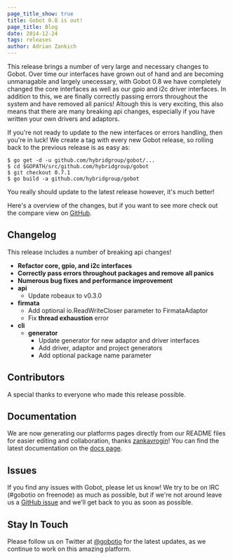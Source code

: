 ```yaml
---
page_title_show: true
title: Gobot 0.8 is out! 
page_title: Blog
date: 2014-12-24
tags: releases
author: Adrian Zankich
---
```


This release brings a number of very large and necessary changes to Gobot. Over time our interfaces have grown out of hand and are becoming unmanagable and largely unecessary, with Gobot 0.8 we have completely changed the core interfaces as well as our gpio and i2c driver interfaces. In addition to this, we are finally correctly passing errors throughout the system and have removed all panics! Altough this is very exciting, this also means that there are many breaking api changes, especially if you have written your own drivers and adaptors.

If you're not ready to update to the new interfaces or errors handling, then you're in luck! We create a tag with every new Gobot release, so rolling back to the previous release is as easy as:

`$ go get -d -u github.com/hybridgroup/gobot/...`  
`$ cd $GOPATH/src/github.com/hybridgroup/gobot`  
`$ git checkout 0.7.1`  
`$ go build -a github.com/hybridgroup/gobot`  


You really should update to the latest release however, it's much better!

Here's a overview of the changes, but if you want to see more check out the compare view on [GitHub](https://github.com/hybridgroup/gobot/compare/0.7.1...0.8).


## Changelog  

This release includes a number of breaking api changes!

* **Refactor core, gpio, and i2c interfaces**
* **Correctly pass errors throughout packages and remove all panics**
* **Numerous bug fixes and performance improvement**
* **api**
  * Update robeaux to v0.3.0
* **firmata**
  * Add optional io.ReadWriteCloser parameter to FirmataAdaptor
  * Fix **thread exhaustion** error
* **cli** 
  * **generator**
    * Update generator for new adaptor and driver interfaces
    * Add driver, adaptor and project generators
    * Add optional package name parameter

## Contributors  

A special thanks to everyone who made this release possible. 

## Documentation

We are now generating our platforms pages directly from our README files for easier editing and collaboration, thanks [zankavrogin](https://github.com/zankavrogin)! You can find the latest documentation on the [docs page](http://gobot.io/documentation/).

## Issues

If you find any issues with Gobot, please let us know! We try to be on IRC (#gobotio on freenode) as much as possible, but if we're not around leave us a [GitHub issue](https://github.com/hybridgroup/gobot/issues) and we'll get back to you as soon as possible.

## Stay In Touch

Please follow us on Twitter at [@gobotio](http://twitter.com/gobotio) for the latest updates, as we continue to work on this amazing platform.
